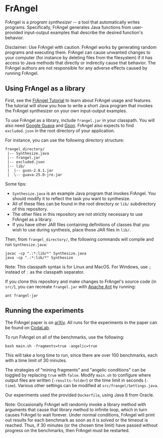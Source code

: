 # FrAngel

FrAngel is a _program synthesizer_ -- a tool that automatically writes programs. Specifically, FrAngel generates Java functions from user-provided input-output examples that describe the desired function's behavior.

Disclaimer: Use FrAngel with caution. FrAngel works by generating random programs and executing them. FrAngel can cause unwanted changes to your computer (for instance by deleting files from the filesystem) if it has access to Java methods that directly or indirectly cause that behavior. The FrAngel authors are not responsible for any adverse effects caused by running FrAngel.


## Using FrAngel as a library

First, see the [FrAngel Tutorial](tutorial.md) to learn about FrAngel usage and features. The tutorial will show you how to write a short Java program that invokes the FrAngel synthesizer on your own input-output examples.

To use FrAngel as a library, include `frangel.jar` in your classpath. You will also need [Google Guava](https://github.com/google/guava) and [Gson](https://github.com/google/gson). FrAngel also expects to find `excluded.json` in the root directory of your application.

For instance, you can use the following directory structure:

    frangel_directory/
     |-- Synthesize.java
     |-- frangel.jar
     |-- excluded.json
     |-- lib/
     |  |-- gson-2.8.1.jar
     |  \-- guava-25.0-jre.jar

Some tips:
 * `Synthesize.java` is an example Java program that invokes FrAngel. You should modify it to reflect the task you want to synthesize.
 * All of these files can be found in the root directory or `lib/` subdirectory of this repository.
 * The other files in this repository are not strictly necessary to use FrAngel as a library.
 * If you have other JAR files containing definitions of classes that you wish to use during synthesis, place those JAR files in `lib/`.

Then, from `frangel_directory/`, the following commands will compile and run `Synthesize.java`:

    javac -cp ".:*:lib/*" Synthesize.java
    java -cp ".:*:lib/*" Synthesize

Note: This classpath syntax is for Linux and MacOS. For Windows, use `;` instead of `:` as the classpath separator.

If you clone this repository and make changes to FrAngel's source code (in `src/`), you can recreate `frangel.jar` with [Apache Ant](https://ant.apache.org/) by running:

    ant frangel-jar


## Running the experiments

The FrAngel paper is on [arXiv](https://arxiv.org/abs/1811.05175). All runs for the experiments in the paper can be found on [CodaLab](https://worksheets.codalab.org/worksheets/0x882075c0b92c4a2d85abdbd3d76aad78/).

To run FrAngel on all of the benchmarks, use the following:

    bash main.sh -fragments=true -angelic=true

This will take a long time to run, since there are over 100 benchmarks, each with a time limit of 30 minutes.

The strategies of "mining fragments" and "angelic conditions" can be toggled by replacing `true` with `false`. Modify `main.sh` to configure where output files are written (`-results-folder`) or the time limit in seconds (`-time`). Various other settings can be modified at `src/frangel/Settings.java`.

Our experiments used the provided `Dockerfile`, using Java 8 from Oracle.

Note: Occasionally FrAngel will randomly invoke a library method with arguments that cause that library method to infinite loop, which in turn causes FrAngel to wait forever. Under normal conditions, FrAngel will print out results for each benchmark as soon as it is solved or the timeout is reached. Thus, if 30 minutes (or the chosen time limit) have passed without progress on the benchmarks, then FrAngel must be restarted.
